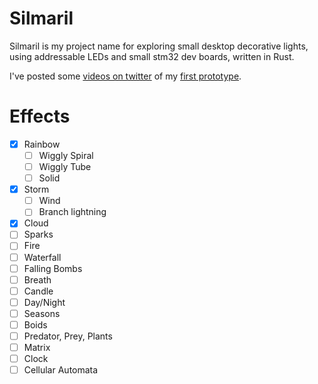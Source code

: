 # Silmaril

Silmaril is my project name for exploring small desktop decorative lights, using addressable LEDs and small stm32 dev boards, written in Rust.

I've posted some [videos on twitter](https://twitter.com/tene/status/1272950989461417984) of my [first prototype](https://twitter.com/tene/status/1279675284573130754).

# Effects
- [x] Rainbow
  - [ ] Wiggly Spiral
  - [ ] Wiggly Tube
  - [ ] Solid
- [x] Storm
  - [ ] Wind
  - [ ] Branch lightning
- [x] Cloud
- [ ] Sparks
- [ ] Fire
- [ ] Waterfall
- [ ] Falling Bombs
- [ ] Breath
- [ ] Candle
- [ ] Day/Night
- [ ] Seasons
- [ ] Boids
- [ ] Predator, Prey, Plants
- [ ] Matrix
- [ ] Clock
- [ ] Cellular Automata
